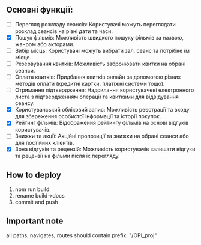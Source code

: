 ## Основні функції:

- [ ] Перегляд розкладу сеансів: Користувачі можуть переглядати розклад сеансів на різні дати та часи.
- [x] Пошук фільмів: Можливість швидкого пошуку фільмів за назвою, жанром або акторами.
- [ ] Вибір місць: Користувачі можуть вибрати зал, сеанс та потрібне їм місце.
- [ ] Резервування квитків: Можливість забронювати квитки на обрані сеанси.
- [ ] Оплата квитків: Придбання квитків онлайн за допомогою різних методів оплати (кредитні картки, платіжні системи тощо).
- [ ] Отримання підтвердження: Надсилання користувачеві електронного листа з підтвердженням операції та квитками для відвідування сеансу.
- [x] Користувачський обліковий запис: Можливість реєстрації та входу для збереження особистої інформації та історії покупок.
- [x] Рейтинг фільмів: Відображення рейтингу фільмів на основі відгуків користувачів.
- [ ] Знижки та акції: Акційні пропозиції та знижки на обрані сеанси або для постійних клієнтів.
- [x] Зона відгуків та рецензій: Можливість користувачів залишати відгуки та рецензії на фільми після їх перегляду.

## How to deploy

1. npm run build
2. rename build->docs
3. commit and push

## Important note

all paths, navigates, routes should contain prefix: "/OPI_proj"
